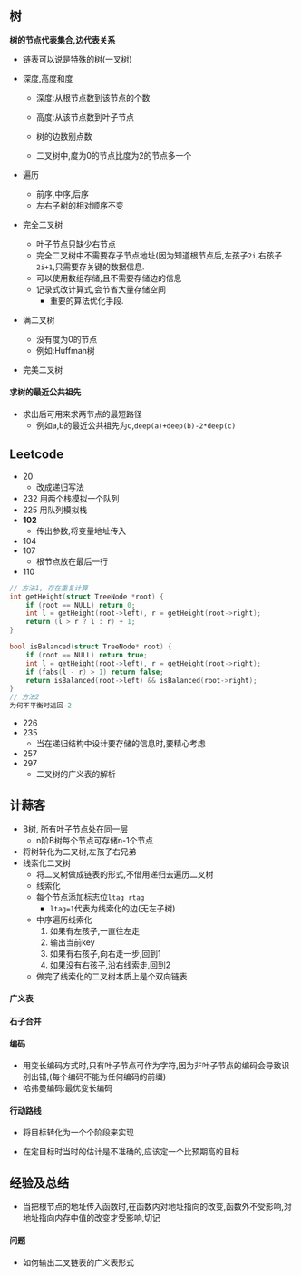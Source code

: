 ## 树

**树的节点代表集合,边代表关系**

- 链表可以说是特殊的树(一叉树)

- 深度,高度和度

  - 深度:从根节点数到该节点的个数
  - 高度:从该节点数到叶子节点
  - 树的边数别点数

  - 二叉树中,度为0的节点比度为2的节点多一个

- 遍历

  - 前序,中序,后序
  - 左右子树的相对顺序不变

- 完全二叉树

  - 叶子节点只缺少右节点
  - 完全二叉树中不需要存子节点地址(因为知道根节点后,左孩子`2i`,右孩子`2i+1`,只需要存关键的数据信息.
  - 可以使用数组存储,且不需要存储边的信息
  - 记录式改计算式,会节省大量存储空间
    - 重要的算法优化手段.

- 满二叉树

  - 没有度为0的节点
  - 例如:Huffman树

- 完美二叉树

#### 求树的最近公共祖先

- 求出后可用来求两节点的最短路径
  - 例如a,b的最近公共祖先为c,`deep(a)+deep(b)-2*deep(c)`





## Leetcode

- 20
  - 改成递归写法
- 232 用两个栈模拟一个队列
- 225 用队列模拟栈
- **102**
  - 传出参数,将变量地址传入
- 104
- 107
  - 根节点放在最后一行
- 110

```c
// 方法1, 存在重复计算
int getHeight(struct TreeNode *root) {
    if (root == NULL) return 0;
    int l = getHeight(root->left), r = getHeight(root->right);
    return (l > r ? l : r) + 1;
}

bool isBalanced(struct TreeNode* root) {
    if (root == NULL) return true;
    int l = getHeight(root->left), r = getHeight(root->right);
    if (fabs(l - r) > 1) return false;
    return isBalanced(root->left) && isBalanced(root->right);
}
// 方法2
为何不平衡时返回-2
```

- 226
- 235
  - 当在递归结构中设计要存储的信息时,要精心考虑
- 257
- 297
  - 二叉树的广义表的解析

## 计蒜客

- B树, 所有叶子节点处在同一层
  - n阶B树每个节点可存储n-1个节点
- 将树转化为二叉树,左孩子右兄弟
- 线索化二叉树
  - 将二叉树做成链表的形式,不借用递归去遍历二叉树
  - 线索化
  - 每个节点添加标志位`ltag rtag`
    - `ltag=1`代表为线索化的边(无左子树)
  - 中序遍历线索化
    1. 如果有左孩子,一直往左走
    2. 输出当前key
    3. 如果有右孩子,向右走一步,回到1
    4. 如果没有右孩子,沿右线索走,回到2
  - 做完了线索化的二叉树本质上是个双向链表

#### 广义表



#### 石子合并

#### 编码

- 用变长编码方式时,只有叶子节点可作为字符,因为非叶子节点的编码会导致识别出错,(每个编码不能为任何编码的前缀)
- 哈弗曼编码:最优变长编码

#### 行动路线

- 将目标转化为一个个阶段来实现

- 在定目标时当时的估计是不准确的,应该定一个比预期高的目标

## 经验及总结

- 当把根节点的地址传入函数时,在函数内对地址指向的改变,函数外不受影响,对地址指向内存中值的改变才受影响,切记

#### 问题

- 如何输出二叉链表的广义表形式